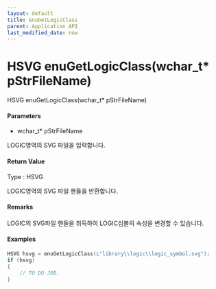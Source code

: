 ```yaml
---
layout: default
title: enuGetLogicClass
parent: Application API
last_modified_date: now
---
```

# HSVG enuGetLogicClass\(wchar\_t\* pStrFileName\)

HSVG enuGetLogicClass\(wchar\_t\* pStrFileName\)

#### Parameters

* wchar\_t\* pStrFileName

LOGIC영역의 SVG 파일을 입력합니다.

#### Return Value

Type : HSVG

LOGIC영역의 SVG 파일 핸들을 반환합니다.

#### Remarks

LOGIC의 SVG파일 핸들을 취득하여 LOGIC심볼의 속성을 변경할 수 있습니다.

#### Examples

```cpp
HSVG hsvg = enuGetLogicClass(L"library\\logic\\logic_symbol.svg");
if (hsvg)
{
    // TO DO JOB.
}
```



